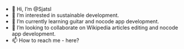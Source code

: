 - 👋 Hi, I’m @Sjatsl
- 👀 I’m interested in sustainable development. 
- 🌱 I’m currently learning guitar and nocode app development. 
- 💞️ I’m looking to collaborate on Wikipedia articles editing and nocode app development. 
- 📫 How to reach me - here? 

<!---
Sjatsl/Sjatsl is a ✨ special ✨ repository because its `README.md` (this file) appears on your GitHub profile.
You can click the Preview link to take a look at your changes.
--->
